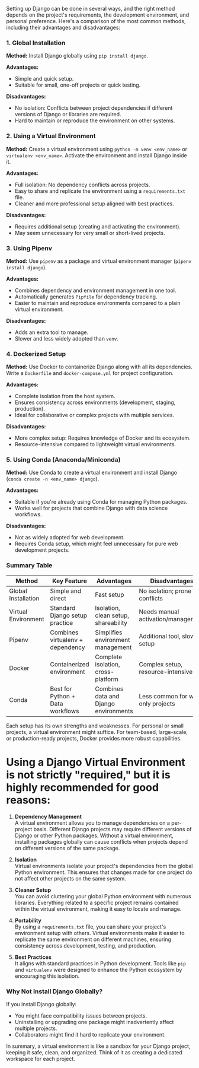 Setting up Django can be done in several ways, and the right method depends on the project's requirements, the development environment, and personal preference. Here's a comparison of the most common methods, including their advantages and disadvantages:

### 1. Global Installation  
**Method:** Install Django globally using `pip install django`.

**Advantages:**
- Simple and quick setup.
- Suitable for small, one-off projects or quick testing.

**Disadvantages:**
- No isolation: Conflicts between project dependencies if different versions of Django or libraries are required.
- Hard to maintain or reproduce the environment on other systems.

### 2. Using a Virtual Environment  
**Method:** Create a virtual environment using `python -m venv <env_name>` or `virtualenv <env_name>`. Activate the environment and install Django inside it.

**Advantages:**
- Full isolation: No dependency conflicts across projects.
- Easy to share and replicate the environment using a `requirements.txt` file.
- Cleaner and more professional setup aligned with best practices.

**Disadvantages:**
- Requires additional setup (creating and activating the environment).
- May seem unnecessary for very small or short-lived projects.

### 3. Using Pipenv  
**Method:** Use `pipenv` as a package and virtual environment manager (`pipenv install django`).

**Advantages:**
- Combines dependency and environment management in one tool.
- Automatically generates `Pipfile` for dependency tracking.
- Easier to maintain and reproduce environments compared to a plain virtual environment.

**Disadvantages:**
- Adds an extra tool to manage.
- Slower and less widely adopted than `venv`.

### 4. Dockerized Setup  
**Method:** Use Docker to containerize Django along with all its dependencies. Write a `Dockerfile` and `docker-compose.yml` for project configuration.

**Advantages:**
- Complete isolation from the host system.
- Ensures consistency across environments (development, staging, production).
- Ideal for collaborative or complex projects with multiple services.

**Disadvantages:**
- More complex setup: Requires knowledge of Docker and its ecosystem.
- Resource-intensive compared to lightweight virtual environments.

### 5. Using Conda (Anaconda/Miniconda)  
**Method:** Use Conda to create a virtual environment and install Django (`conda create -n <env_name> django`).

**Advantages:**
- Suitable if you're already using Conda for managing Python packages.
- Works well for projects that combine Django with data science workflows.

**Disadvantages:**
- Not as widely adopted for web development.
- Requires Conda setup, which might feel unnecessary for pure web development projects.

### Summary Table  
| Method               | Key Feature                           | Advantages                                      | Disadvantages                                      |
|---------------------|--------------------------------|------------------------------------------------|------------------------------------------------|
| Global Installation | Simple and direct             | Fast setup                                     | No isolation; prone to conflicts                |
| Virtual Environment | Standard Django setup practice | Isolation, clean setup, shareability           | Needs manual activation/management              |
| Pipenv              | Combines virtualenv + dependency | Simplifies environment management              | Additional tool, slower setup                   |
| Docker              | Containerized environment       | Complete isolation, cross-platform             | Complex setup, resource-intensive               |
| Conda               | Best for Python + Data workflows | Combines data and Django environments          | Less common for web-only projects               |

Each setup has its own strengths and weaknesses. For personal or small projects, a virtual environment might suffice. For team-based, large-scale, or production-ready projects, Docker provides more robust capabilities.


# Using a Django Virtual Environment is not strictly "required," but it is highly recommended for good reasons:

1. **Dependency Management**  
A virtual environment allows you to manage dependencies on a per-project basis. Different Django projects may require different versions of Django or other Python packages. Without a virtual environment, installing packages globally can cause conflicts when projects depend on different versions of the same package.

2. **Isolation**  
Virtual environments isolate your project's dependencies from the global Python environment. This ensures that changes made for one project do not affect other projects on the same system.

3. **Cleaner Setup**  
You can avoid cluttering your global Python environment with numerous libraries. Everything related to a specific project remains contained within the virtual environment, making it easy to locate and manage.

4. **Portability**  
By using a `requirements.txt` file, you can share your project's environment setup with others. Virtual environments make it easier to replicate the same environment on different machines, ensuring consistency across development, testing, and production.

5. **Best Practices**  
It aligns with standard practices in Python development. Tools like `pip` and `virtualenv` were designed to enhance the Python ecosystem by encouraging this isolation.

### Why Not Install Django Globally?  
If you install Django globally:
- You might face compatibility issues between projects.
- Uninstalling or upgrading one package might inadvertently affect multiple projects.
- Collaborators might find it hard to replicate your environment.

In summary, a virtual environment is like a sandbox for your Django project, keeping it safe, clean, and organized. Think of it as creating a dedicated workspace for each project.